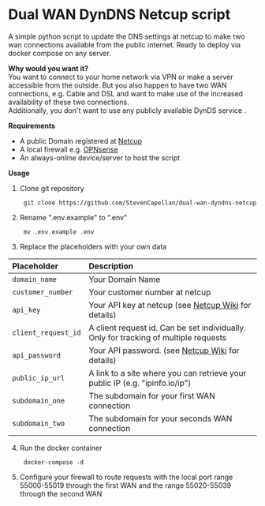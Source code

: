 # Dual WAN DynDNS Netcup script
A simple python script to update the DNS settings at netcup to make two wan connections available from the public internet. 
Ready to deploy via docker compose on any server.

**Why would you want it?**  
You want to connect to your home network via VPN or make a server accessible from the outside. But you also happen to have two WAN connections, e.g. Cable and DSL and want to make use of the increased availability of these two connections.  
Additionally, you don't want to use any publicly available DynDS service .

**Requirements**
- A public Domain registered at [Netcup](https://www.netcup.de/)
- A local firewall e.g. [OPNsense](https://opnsense.org/)
- An always-online device/server to host the script

**Usage**
1. Clone git repository

        git clone https://github.com/StevenCapellan/dual-wan-dyndns-netcup
2. Rename ".env.example" to ".env"

        mv .env.example .env
3. Replace the placeholders with your own data

| Placeholder           | Description                |
| :-------------------- | :------------------------- |
| `domain_name`         | Your Domain Name |
| `customer_number`     | Your customer number at netcup |
| `api_key`             | Your API key at netcup (see [Netcup Wiki](https://www.netcup-wiki.de/wiki/CCP_API) for details) |
| `client_request_id`   | A client request id. Can be set individually. Only for tracking of multiple requests |
| `api_password`        | Your API password. (see [Netcup Wiki](https://www.netcup-wiki.de/wiki/CCP_API) for details)  |
| `public_ip_url`       | A link to a site where you can retrieve your public IP (e.g. "ipinfo.io/ip") |
| `subdomain_one`       | The subdomain for your first WAN connection |
| `subdomain_two`       | The subdomain for your seconds WAN connection |

4. Run the docker container

        docker-compose -d

5. Configure your firewall to route requests with the local port range 55000-55019 through the first WAN and the range 55020-55039 through the second WAN

